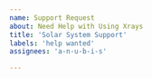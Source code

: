 ```yaml
---
name: Support Request
about: Need Help with Using Xrays
title: 'Solar System Support'
labels: 'help wanted'
assignees: 'a-n-u-b-i-s'

---
```

